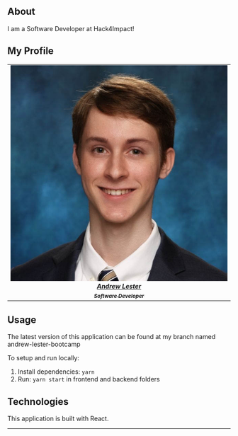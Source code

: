 ## About

I am a Software Developer at Hack4Impact!

## My Profile

<table align="center">
  <tr>
    <td align="center">
      <a href="tacobell.com">
        <img
          src="portrait-square.png"
          width="500px"
        />
        <br />
        <b><i>Andrew Lester</i></b>
        <br />
        <sub><b><i>Software Developer</i></b></sub>
      </a>
    </td>
    </tr>
</table>

## Usage

The latest version of this application can be found at my branch named andrew-lester-bootcamp

To setup and run locally:

1. Install dependencies: `yarn`
2. Run: `yarn start` in frontend and backend folders

## Technologies

This application is built with React.

<hr />
